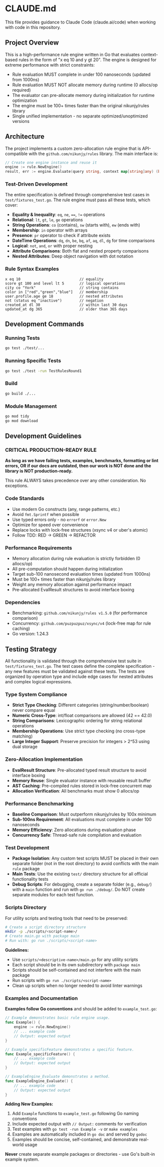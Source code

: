 # CLAUDE.md

This file provides guidance to Claude Code (claude.ai/code) when working with code in this repository.

## Project Overview

This is a high-performance rule engine written in Go that evaluates context-based rules in the form of "x eq 10 and y gt 20". The engine is designed for extreme performance with strict constraints:

- Rule evaluation MUST complete in under 100 nanoseconds (updated from 1000ns)
- Rule evaluation MUST NOT allocate memory during runtime (0 allocs/op required)
- The evaluator can pre-allocate memory during initialization for runtime optimization
- The engine must be 100+ times faster than the original nikunjy/rules library
- Single unified implementation - no separate optimized/unoptimized versions

## Architecture

The project implements a custom zero-allocation rule engine that is API-compatible with the `github.com/nikunjy/rules` library. The main interface is:

```go
// Create one engine instance and reuse it
engine := rule.NewEngine()
result, err := engine.Evaluate(query string, context map[string]any) (bool, error)
```

### Test-Driven Development

The entire specification is defined through comprehensive test cases in `test/fixtures_test.go`. The rule engine must pass all these tests, which cover:

- **Equality & Inequality**: `eq`, `ne`, `==`, `!=` operations
- **Relational**: `lt`, `gt`, `le`, `ge` operations  
- **String Operations**: `co` (contains), `sw` (starts with), `ew` (ends with)
- **Membership**: `in` operator with arrays
- **Presence**: `pr` operator to check if attribute exists
- **DateTime Operations**: `dq`, `dn`, `be`, `bq`, `af`, `aq`, `dl`, `dg` for time comparisons
- **Logical**: `not`, `and`, `or` with proper nesting
- **Attribute Comparisons**: Both flat and nested property comparisons
- **Nested Attributes**: Deep object navigation with dot notation

### Rule Syntax Examples

```
x eq 10                           // equality
score gt 100 and level lt 5       // logical operations
city co "York"                    // string contains
color in ["red","green","blue"]   // membership
user.profile.age ge 18            // nested attributes
not (status eq "inactive")        // negation
created_at dl 30                  // within last 30 days
updated_at dg 365                 // older than 365 days
```

## Development Commands

### Running Tests
```bash
go test ./test/...
```

### Running Specific Tests
```bash
go test ./test -run TestRulesRound1
```

### Build
```bash
go build ./...
```

### Module Management
```bash
go mod tidy
go mod download
```

## Development Guidelines

### CRITICAL PRODUCTION-READY RULE
**As long as we have failing tests, examples, benchmarks, formatting or lint errors, OR if our docs are outdated, then our work is NOT done and the library is NOT production-ready.**

This rule ALWAYS takes precedence over any other consideration. No exceptions.

### Code Standards
- Use modern Go constructs (any, range patterns, etc.)
- Avoid `fmt.Sprintf` when possible
- Use typed errors only - no `errorf` or `error.New`
- Optimize for speed over convenience
- Replace locks with lock-free structures (xsync v4 or uber's atomic)
- Follow TDD: RED → GREEN → REFACTOR

### Performance Requirements
- Memory allocation during rule evaluation is strictly forbidden (0 allocs/op)
- All pre-computation should happen during initialization
- Target sub-100 nanosecond evaluation times (updated from 1000ns)
- Must be 100+ times faster than nikunjy/rules library
- Weight any memory allocation against performance impact
- Pre-allocated EvalResult structures to avoid interface boxing

### Dependencies
- Benchmarking: `github.com/nikunjy/rules v1.5.0` (for performance comparison)
- Concurrency: `github.com/puzpuzpuz/xsync/v4` (lock-free map for rule caching)
- Go version: 1.24.3

## Testing Strategy

All functionality is validated through the comprehensive test suite in `test/fixtures_test.go`. The test cases define the complete specification - any new features must be validated against these tests. The tests are organized by operation type and include edge cases for nested attributes and complex logical expressions.

### Type System Compliance
- **Strict Type Checking**: Different categories (string/number/boolean) never compare equal
- **Numeric Cross-Type**: int/float comparisons are allowed (42 == 42.0)
- **String Comparisons**: Lexicographic ordering for string relational operations
- **Membership Operations**: Use strict type checking (no cross-type matching)
- **Large Integer Support**: Preserve precision for integers > 2^53 using dual storage

### Zero-Allocation Implementation
- **EvalResult Structure**: Pre-allocated typed result structure to avoid interface boxing
- **Memory Reuse**: Single evaluator instance with reusable result buffer
- **AST Caching**: Pre-compiled rules stored in lock-free concurrent map
- **Allocation Verification**: All benchmarks must show 0 allocs/op

### Performance Benchmarking
- **Baseline Comparison**: Must outperform nikunjy/rules by 100x minimum
- **Sub-100ns Requirement**: All evaluations must complete in under 100 nanoseconds
- **Memory Efficiency**: Zero allocations during evaluation phase
- **Concurrency Safe**: Thread-safe rule compilation and evaluation

### Test Development
- **Package Isolation**: Any custom test scripts MUST be placed in their own separate folder (not in the root directory) to avoid conflicts with the main `rule` package
- **Main Tests**: Use the existing `test/` directory structure for all official functionality tests
- **Debug Scripts**: For debugging, create a separate folder (e.g., `debug/`) with a `main` function and run with `go run ./debug/`. Do NOT create separate modules for each test function.

### Scripts Directory
For utility scripts and testing tools that need to be preserved:

```bash
# Create a script directory structure
mkdir -p ./scripts/<script-name>/
# Create main.go with package main
# Run with: go run ./scripts/<script-name>
```

**Guidelines:**
- Use `scripts/<descriptive-name>/main.go` for any utility scripts
- Each script should be in its own subdirectory with `package main`
- Scripts should be self-contained and not interfere with the main package
- Run scripts with `go run ./scripts/<script-name>` 
- Clean up scripts when no longer needed to avoid linter warnings

### Examples and Documentation

**Examples follow Go conventions** and should be added to `example_test.go`:

```go
// Example demonstrates basic rule engine usage.
func Example() {
    engine := rule.NewEngine()
    // ... example code
    // Output: expected output
}

// Example_specificFeature demonstrates a specific feature.
func Example_specificFeature() {
    // ... example code
    // Output: expected output
}

// ExampleEngine_Evaluate demonstrates a method.
func ExampleEngine_Evaluate() {
    // ... example code  
    // Output: expected output
}
```

**Adding New Examples:**
1. Add `Example` functions to `example_test.go` following Go naming conventions
2. Include expected output with `// Output:` comments for verification
3. Test examples with `go test -run Example -v` or `make examples`
4. Examples are automatically included in `go doc` and served by `godoc`
5. Examples should be concise, self-contained, and demonstrate real-world usage

**Never** create separate example packages or directories - use Go's built-in example system.